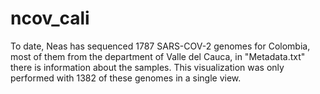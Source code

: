 # ncov_cali
To date, Neas has sequenced 1787 SARS-COV-2 genomes for Colombia, most of them from the department of Valle del Cauca, in "Metadata.txt" there is information about the samples. This visualization was only performed with 1382 of these genomes in a single view.
